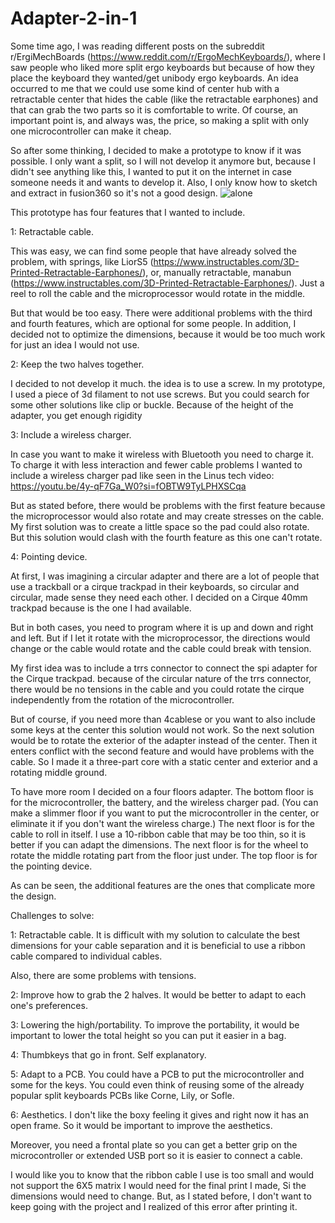 # Adapter-2-in-1

Some time ago, I was reading different posts on the subreddit r/ErgiMechBoards (https://www.reddit.com/r/ErgoMechKeyboards/), where I saw people who liked more split ergo keyboards but because of  how they place the keyboard they wanted/get unibody ergo keyboards. An idea occurred to me that we could use some kind of center hub with a retractable center that hides the cable (like the retractable earphones) and that can grab the two parts so it is comfortable to write. Of course, an important point is, and always was, the price, so making a split with only one microcontroller can make it cheap.

So after some thinking, I decided to make a prototype to know if it was possible. I only want a split, so I will not develop it anymore but, because I didn't see anything like this, I wanted to put it on the internet in case someone needs it and wants to develop it. Also, I only know how to sketch and extract in fusion360 so it's not a good design. 
![alone](https://github.com/Fatbal/Adapter-2-in-1/assets/103590914/44be7553-58c9-41a0-99ad-7195356ccee3)






This prototype has four features that I wanted to include.
  
  1: Retractable cable. 
  
  This was easy, we can find some people that have already solved the problem, with springs, like LiorS5 (https://www.instructables.com/3D-Printed-Retractable-Earphones/), or, manually retractable, manabun (https://www.instructables.com/3D-Printed-Retractable-Earphones/). Just a reel to roll the cable and the microprocessor would rotate in the middle. 
  
  But that would be too easy. There were additional problems with the third and fourth features, which are optional for some people. In addition, I decided not to optimize the dimensions, because it would be too much work for just an idea I would not use.

  
  2: Keep the two halves together. 
  
  I decided to not develop it much. the idea is to use a screw. In my prototype, I used a piece of 3d filament to not use screws. But you could search for some other solutions like clip or buckle. Because of the height of the adapter, you get enough rigidity 

  
  3: Include a wireless charger.
  
  In case you want to make it wireless with Bluetooth you need to charge it. To charge it with less interaction and fewer cable problems I wanted to include a wireless charger pad like seen in the Linus tech video: https://youtu.be/4y-qF7Ga_W0?si=fOBTW9TyLPHXSCqa
 
  But as stated before, there would be problems with the first feature because the microprocessor would also rotate and may create stresses on the cable. My first solution was to create a little space so the pad could also rotate. But this solution would clash with the fourth feature as this one can't rotate.


  4: Pointing device.
 
  At first, I was imagining a circular adapter and there are a lot of people that use a trackball or a cirque trackpad in their keyboards, so circular and circular, made sense they need each other. I decided on a Cirque 40mm trackpad because is the one I had available. 
 
  But in both cases, you need to program where it is up and down and right and left. But if I let it rotate with the microprocessor, the directions would change or the cable would rotate and the cable could break with tension. 
  
  My first idea was to include a trrs connector to connect the spi adapter for the Cirque trackpad. because of the circular nature of the trrs connector, there would be no tensions in the cable and you could rotate the cirque independently from the rotation of the microcontroller.
  
  But of course, if you need more than 4cablese or you want to also include some keys at the center this solution would not work. So the next solution would be to rotate the exterior of the adapter instead of the center. Then it enters conflict with the second feature and would have problems with the cable. So I made it a three-part core with a static center and exterior and a rotating middle ground.
  
  To have more room I decided on a four floors adapter. The bottom floor is for the microcontroller, the battery, and the wireless charger pad. (You can make a slimmer floor if you want to put the microcontroller in the center, or eliminate it if you don't want the wireless charge.) The next floor is for the cable to roll in itself. I use a 10-ribbon cable that may be too thin, so it is better if you can adapt the dimensions. The next floor is for the wheel to rotate the middle rotating part from the floor just under. The top floor is for the pointing device. 


As can be seen, the additional features are the ones that complicate more the design. 







Challenges to solve:

  1: Retractable cable.
  It is difficult with my solution to calculate the best dimensions for your cable separation and it is beneficial to use a ribbon cable compared to individual cables.
  
  Also, there are some problems with tensions. 


  2: Improve how to grab the 2 halves. 
  It would be better to adapt to each one's preferences.


  3: Lowering the high/portability.
  To improve the portability, it would be important to lower the total height so you can put it easier in a bag.


  4: Thumbkeys that go in front.
  Self explanatory.


  5: Adapt to a PCB.
  You could have a PCB to put the microcontroller and some for the keys. You could even think of reusing some of the already popular split keyboards PCBs like Corne, Lily, or Sofle.


  6: Aesthetics.
  I don't like the boxy feeling it gives and right now it has an open frame. So it would be important to improve the aesthetics.
  
  Moreover, you need a frontal plate so you can get a  better grip on the microcontroller or extended USB port so it is easier to connect a cable.


I would like you to know that the ribbon cable I use is too small and would not support the 6X5 matrix I would need for the final print I made, Si the dimensions would need to change. But, as I stated before, I don't want to keep going with the project and I realized of this error after printing it.
